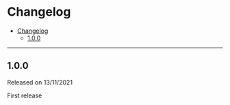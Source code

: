 # Changelog

- [Changelog](#changelog)
  - [1.0.0](#100)

---

## 1.0.0

Released on 13/11/2021

First release

